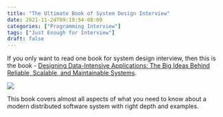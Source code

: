 ```yaml
---
title: "The Ultimate Book of System Design Interview"
date: 2021-11-24T09:19:54-08:00
categories: ["Programming Interview"]
tags: ["Just Enough for Interview"]
draft: false
---
```

If you only want to read one book for system design interview, then this is the book - [Designing Data-Intensive Applications: The Big Ideas Behind Reliable, Scalable, and Maintainable Systems](https://www.amazon.com/gp/product/1449373321/ref=as_li_tl?ie=UTF8&camp=1789&creative=9325&creativeASIN=1449373321&linkCode=as2&tag=zyr0c8-20&linkId=b66d6b268b82a91f402d0408dd101ae9).

<a target="_blank"  href="https://www.amazon.com/gp/product/1449373321/ref=as_li_tl?ie=UTF8&camp=1789&creative=9325&creativeASIN=1449373321&linkCode=as2&tag=zyr0c8-20&linkId=8e4652e69c8734fdbb2c0294aa563138"><img src="/images/design_data_intensive_applications.jpeg" ></a>

This book covers almost all aspects of what you need to know about a modern distributed software system with right depth and examples.


